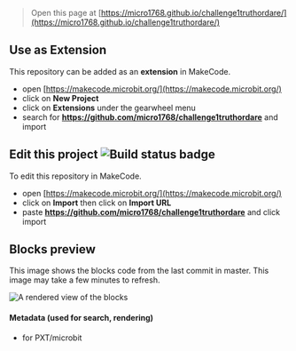 
> Open this page at [https://micro1768.github.io/challenge1truthordare/](https://micro1768.github.io/challenge1truthordare/)

## Use as Extension

This repository can be added as an **extension** in MakeCode.

* open [https://makecode.microbit.org/](https://makecode.microbit.org/)
* click on **New Project**
* click on **Extensions** under the gearwheel menu
* search for **https://github.com/micro1768/challenge1truthordare** and import

## Edit this project ![Build status badge](https://github.com/micro1768/challenge1truthordare/workflows/MakeCode/badge.svg)

To edit this repository in MakeCode.

* open [https://makecode.microbit.org/](https://makecode.microbit.org/)
* click on **Import** then click on **Import URL**
* paste **https://github.com/micro1768/challenge1truthordare** and click import

## Blocks preview

This image shows the blocks code from the last commit in master.
This image may take a few minutes to refresh.

![A rendered view of the blocks](https://github.com/micro1768/challenge1truthordare/raw/master/.github/makecode/blocks.png)

#### Metadata (used for search, rendering)

* for PXT/microbit
<script src="https://makecode.com/gh-pages-embed.js"></script><script>makeCodeRender("{{ site.makecode.home_url }}", "{{ site.github.owner_name }}/{{ site.github.repository_name }}");</script>
